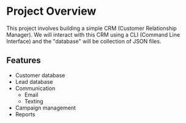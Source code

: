 # Project Overview
This project involves building a simple CRM (Customer Relationship Manager). We will interact with this CRM using a CLI (Command Line Interface) and the "database" will be collection of JSON files.

## Features
- Customer database
- Lead database
- Communication
  - Email
  - Texting
- Campaign management
- Reports
